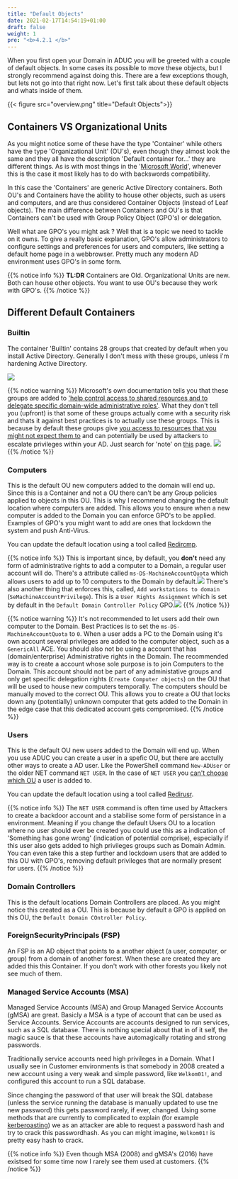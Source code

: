 ```yaml
---
title: "Default Objects"
date: 2021-02-17T14:54:19+01:00
draft: false
weight: 1
pre: "<b>4.2.1 </b>"
---
```


When you first open your Domain in ADUC you will be greeted with a couple of default objects. In some cases its possible to move these objects, but I strongly recommend against doing this. There are a few exceptions though, but lets not go into that right now. Let's first talk about these default objects and whats inside of them.

{{< figure src="overview.png" title="Default Objects">}}

## Containers VS Organizational Units

As you might notice some of these have the type 'Container' while others have the type 'Organizational Unit' (OU's), even though they almost look the same and they all have the description 'Default container for...' they are different things. As is with most things in the '[Microsoft World](https://www.youtube.com/watch?v=UQvm5_OweF8)', whenever this is the case it most likely has to do with backswords compatibility.

In this case the 'Containers' are generic Active Directory containers. Both OU's and Containers have the ability to house other objects, such as users and computers, and are thus considered Container Objects (instead of Leaf objects). The main difference between Containers and OU's is that Containers can't be used with  Group Policy Object (GPO's) or delegation.

Well what are GPO's you might ask ? Well that is a topic we need to tackle on it owns. To give a really basic explanation, GPO's allow administrators to configure settings and preferences for users and computers, like setting a default home page in a webbrowser. Pretty much any modern AD environment uses GPO's in some form.

{{% notice info %}}
**TL:DR** Containers are Old. Organizational Units are new. Both can house other objects. You want to use OU's because they work with GPO's.
{{% /notice %}}

## Different Default Containers

### Builtin

The container 'Builtin' contains 28 groups that created by default when you install Active Directory. Generally I don't mess with these groups, unless i'm hardening Active Directory.

![](builtin.png)

{{% notice warning %}}
Microsoft's own documentation tells you that these groups are added to ['help control access to shared resources and to delegate specific domain-wide administrative roles'](https://docs.microsoft.com/en-us/windows/security/identity-protection/access-control/active-directory-security-groups#default-security-groups). What they don't tell you (upfront) is that some of these groups actually come with a security risk and thats it against best practices is to actually use these groups. This is because by default these groups give [you access to resources that you might not expect them to](https://adsecurity.org/?p=3700) and can potentially be used by attackers to escalate privileges within your AD. Just search for 'note' on [this](https://docs.microsoft.com/en-us/windows/security/identity-protection/access-control/active-directory-security-groups) page. ![](account_operators.png)
{{% /notice %}}

### Computers

This is the default OU new computers added to the domain will end up. Since this is a Container and not a OU there can't be any Group policies applied to objects in this OU. This is why I recommend changing the default location where computers are added. This allows you to ensure when a new computer is added to the Domain you can enforce GPO's to be applied. Examples of GPO's you might want to add are ones that lockdown the system and push Anti-Virus. 

You can update the default location using a tool called [Redircmp](https://docs.microsoft.com/en-us/previous-versions/windows/it-pro/windows-server-2012-r2-and-2012/cc770619(v=ws.11)).

{{% notice info %}}
This is important since, by default, you **don't** need any form of administrative rights to add a computer to a Domain, a regular user account will do. There's a attribute called `ms-DS-MachineAccountQuota` which allows users to add up to 10 computers to the Domain by default.![](MachineAccountQouta.png)
There's also another thing that enforces this, called, `Add workstations to domain` (`SeMachineAccountPrivilege`). This is a `User Rights Assignment` which is set by default in the `Default Domain Controller Policy` GPO.![](SeMachineAccountPrivilege.png)
{{% /notice %}}

{{% notice warning %}}
It's not recommended to let users add their own computer to the Domain. Best Practices is to set the `ms-DS-MachineAccountQuota` to `0`. When a user adds a PC to the Domain using it's own account several privileges are added to the computer object, such as a `GenericAll` ACE. You should also not be using a account that has (domain/enterprise) Administrative rights in the Domain. The recommended way is to create a account whose sole purpose is to join Computers to the Domain. This account should not be part of any administative groups and only get specific delegation rights (`Create Computer objects`) on the OU that will be used to house new computers temporally. The computers should be manually moved to the correct OU. This allows you to create a OU that locks down any (potentially) unknown computer that gets added to the Domain in the edge case that this dedicated account gets compromised.
{{% /notice %}}

### Users

This is the default OU new users added to the Domain will end up. When you use ADUC you can create a user in a spefic OU, but there are acctully other ways to create a AD user. Like the PowerShell command `New-ADUser` or the older NET command `NET USER`. In the case of `NET USER` you [can't choose which OU](https://docs.microsoft.com/en-us/previous-versions/windows/it-pro/windows-server-2012-r2-and-2012/cc771865(v=ws.11)) a user is added to.

You can update the default location using a tool called [Redirusr](https://docs.microsoft.com/en-us/previous-versions/windows/it-pro/windows-server-2012-r2-and-2012/cc771655(v=ws.11)).

{{% notice info %}}
The `NET USER` command is often time used by Attackers to create a backdoor account and a stabilise some form of persistance in a environment. Meaning if you change the default Users OU to a location where no user should ever be created you could use this as a indication of 'Something has gone wrong' (indication of potential comprise), especially if this user also gets added to high privileges groups such as Domain Admin. You can even take this a step further and lockdown users that are added to this OU with GPO's, removing default privileges that are normally present for users.
{{% /notice %}}

### Domain Controllers

This is the default locations Domain Controllers are placed. As you might notice this created as a OU. This is because by default a GPO is applied on this OU, the `Default Domain COntroller Policy`. 

### ForeignSecurityPrincipals (FSP)

An FSP is an AD object that points to a another object (a user, computer, or group) from a domain of another forest. When these are created they are added this this Container. If you don't work with other forests you likely not see much of them. 

### Managed Service Accounts (MSA)

Managed Service Accounts (MSA) and Group Managed Service Accounts (gMSA) are great.
Basicly a MSA is a type of account that can be used as Service Accounts. Service Accounts are accounts designed to run services, such as a SQL database.
There is nothing special about that in of it self, the magic sauce is that these accounts have automagically rotating and strong passwords.

Traditionally service accounts need high privileges in a Domain. What I usually see in Customer environments is that somebody in 2008 created a new account using a very weak and simple password, like `Welkom01!`, and configured this account to run a SQL database. 

Since changing the password of that user will break the SQL database (unless the service running the database is manually updated to use tne new password) this gets password rarely, if ever, changed. Using some methods that are currently to complicated to explain (for example [kerberoasting](https://adsecurity.org/?tag=kerberoast)) we as an attacker are able to request a password hash and try to crack this passwordhash. As you can might imagine, `Welkom01!` is pretty easy hash to crack. 

{{% notice info %}}
Even though MSA (2008) and gMSA's (2016)  have existsed for some time now I rarely see them used at customers.
{{% /notice %}}